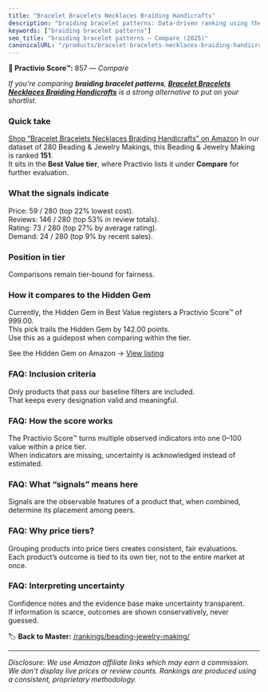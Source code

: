 ```yaml
---
title: "Bracelet Bracelets Necklaces Braiding Handicrafts"
description: "braiding bracelet patterns: Data-driven ranking using the Practivio Score™. Positioned by quality, value, demand, findability, momentum."
keywords: ["braiding bracelet patterns"]
seo_title: "braiding bracelet patterns — Compare (2025)"
canonicalURL: "/products/bracelet-bracelets-necklaces-braiding-handicrafts-B0D4YPR2T5/"
---
```


**🛒 Practivio Score™:** 857 — _Compare_


*If you're comparing **braiding bracelet patterns**, **[Bracelet Bracelets Necklaces Braiding Handicrafts](https://www.amazon.com/dp/B0D4YPR2T5?tag=practivio-20)** is a strong alternative to put on your shortlist.*
### Quick take
[Shop “Bracelet Bracelets Necklaces Braiding Handicrafts” on Amazon](https://www.amazon.com/dp/B0D4YPR2T5?tag=practivio-20)
In our dataset of 280 Beading & Jewelry Makings, this Beading & Jewelry Making is ranked **151**.  
It sits in the **Best Value tier**, where Practivio lists it under **Compare** for further evaluation.

### What the signals indicate
Price: 59 / 280 (top 22% lowest cost).  
Reviews: 146 / 280 (top 53% in review totals).  
Rating: 73 / 280 (top 27% by average rating).  
Demand: 24 / 280 (top 9% by recent sales).

### Position in tier
Comparisons remain tier-bound for fairness.

### How it compares to the Hidden Gem
Currently, the Hidden Gem in Best Value registers a Practivio Score™ of 999.00.  
This pick trails the Hidden Gem by 142.00 points.  
Use this as a guidepost when comparing within the tier.  

See the Hidden Gem on Amazon → [View listing](https://www.amazon.com/dp/B07D4J1MQ4?tag=practivio-20)

### FAQ: Inclusion criteria
Only products that pass our baseline filters are included.  
That keeps every designation valid and meaningful.

### FAQ: How the score works
The Practivio Score™ turns multiple observed indicators into one 0–100 value within a price tier.  
When indicators are missing, uncertainty is acknowledged instead of estimated.

### FAQ: What “signals” means here
Signals are the observable features of a product that, when combined, determine its placement among peers.

### FAQ: Why price tiers?
Grouping products into price tiers creates consistent, fair evaluations.  
Each product’s outcome is tied to its own tier, not to the entire market at once.

### FAQ: Interpreting uncertainty
Confidence notes and the evidence base make uncertainty transparent.  
If information is scarce, outcomes are shown conservatively, never guessed.

<!-- Missing template for Compare/CompareWithinPriceClass -->


🏷️ **Back to Master:** [/rankings/beading-jewelry-making/](/rankings/beading-jewelry-making/)

---
_Disclosure: We use Amazon affiliate links which may earn a commission. We don’t display live prices or review counts. Rankings are produced using a consistent, proprietary methodology._
